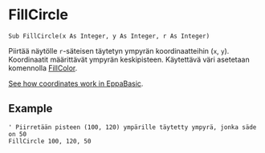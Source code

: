<!--graphics-->
FillCircle
==========

```eppabasic
Sub FillCircle(x As Integer, y As Integer, r As Integer)
```

Piirtää näytölle `r`-säteisen täytetyn ympyrän koordinaatteihin (`x`, `y`).
Koordinaatit määrittävät ympyrän keskipisteen.
Käytettävä väri asetetaan komennolla [FillColor](manual:fillcolor).

[See how coordinates work in EppaBasic](manual:/coordinates).

Example
----------
```eppabasic
' Piirretään pisteen (100, 120) ympärille täytetty ympyrä, jonka säde on 50
FillCircle 100, 120, 50
```
